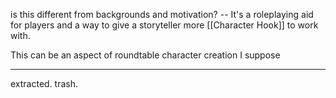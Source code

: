 is this different from backgrounds and motivation? -- It's a roleplaying aid for players and a way to give a storyteller more [[Character Hook]] to work with.

This can be an aspect of roundtable character creation I suppose

---

extracted. trash.
